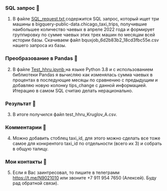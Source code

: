 ### SQL запрос :page_with_curl:
1. В файле <a href ='https://github.com/Alik90210/Test_exercise/blob/main/SQL_request.txt'> SQL_request.txt </a> содержится SQL запрос, который ищет три машины в  bigquery-public-data.chicago_taxi_trips, получившие наибольшее количество чаевых в апреле 2022 года и формирует группировку по сумме чаевых этих трех машин по месяцам всей истории базы. Скачиваем файл bquxjob_6d2b83b2_18cd3fbc55e.csv нашего запроса  из базы.
   
### Преобразование в Pandas :hammer:
2. В файле <a href='https://github.com/Alik90210/Test_exercise/blob/main/Test_hhru.ipynb'> Test_hhru.ipynb </a> на языке Python 3.8 и c использованием библиотеки Pandas я вычисляю  как изменялась сумма чаевых в процентах в последующие месяцы по сравнению с предыдущим и добавляю новую колонку tips_change с данной информацией. Итерацию в самом SQL считаю делать нерационально.

### Результат :floppy_disk:
3. В итоге получился файл test_hhru_Kruglov_A.csv.

### Комментарии :speech_balloon:
4. Можно добавить стоблец taxi_id, для этого можно сделать все тоже самое для конкрентого taxi_id по отдельности (всего их 3) и собрать в общую талицу. 

### Мои контакты :love_letter:
5. Если я Вас заинтресовал, то пишите в телеграмм https://t.me/N9021010 или звоните +7 911 954 7650 (Алексей). Буду рад обратной связи).
